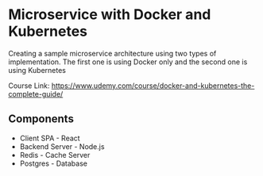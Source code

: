 # Microservice with Docker and Kubernetes

Creating a sample microservice architecture using two types of implementation. The first one is using Docker only and the second one is using Kubernetes

Course Link: https://www.udemy.com/course/docker-and-kubernetes-the-complete-guide/

## Components

- Client SPA - React
- Backend Server - Node.js
- Redis - Cache Server
- Postgres - Database